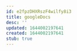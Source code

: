 ```yaml
---
id: e2fpzDHXRszF4wilfy8i3
title: googleDocs
desc: ''
updated: 1644002197641
created: 1644002197641
stub: true
---
```


